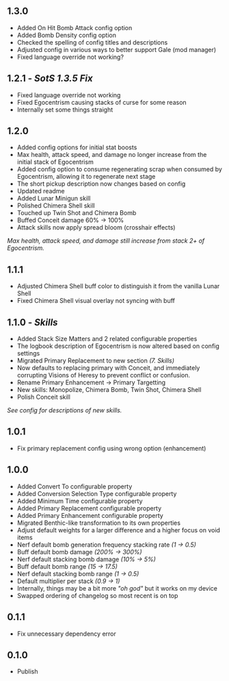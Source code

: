 
## 1.3.0

- Added On Hit Bomb Attack config option
- Added Bomb Density config option
- Checked the spelling of config titles and descriptions
- Adjusted config in various ways to better support Gale (mod manager)
- Fixed language override not working?

## 1.2.1 - *SotS 1.3.5 Fix*

- Fixed language override not working
- Fixed Egocentrism causing stacks of curse for some reason
- Internally set some things straight

## 1.2.0

- Added config options for initial stat boosts
- Max health, attack speed, and damage no longer increase from the initial stack of Egocentrism
- Added config option to consume regenerating scrap when consumed by Egocentrism, allowing it to regenerate next stage
- The short pickup description now changes based on config
- Updated readme
- Added Lunar Minigun skill
- Polished Chimera Shell skill
- Touched up Twin Shot and Chimera Bomb
- Buffed Conceit damage 60% -> 100%
- Attack skills now apply spread bloom (crosshair effects)

*Max health, attack speed, and damage still increase from stack 2+ of Egocentrism.*

## 1.1.1

- Adjusted Chimera Shell buff color to distinguish it from the vanilla Lunar Shell
- Fixed Chimera Shell visual overlay not syncing with buff

## 1.1.0 - *Skills*

- Added Stack Size Matters and 2 related configurable properties
- The logbook description of Egocentrism is now altered based on config settings
- Migrated Primary Replacement to new section *(7. Skills)*
- Now defaults to replacing primary with Conceit, and immediately corrupting Visions of Heresy to prevent conflict or confusion.
- Rename Primary Enhancement -> Primary Targetting
- New skills: Monopolize, Chimera Bomb, Twin Shot, Chimera Shell
- Polish Conceit skill

*See config for descriptions of new skills.*

## 1.0.1

- Fix primary replacement config using wrong option (enhancement)

## 1.0.0

- Added Convert To configurable property
- Added Conversion Selection Type configurable property
- Added Minimum Time configurable property
- Added Primary Replacement configurable property
- Added Primary Enhancement configurable property
- Migrated Benthic-like transformation to its own properties
- Adjust default weights for a larger difference and a higher focus on void items
- Nerf default bomb generation frequency stacking rate *(1 -> 0.5)*
- Buff default bomb damage *(200% -> 300%)*
- Nerf default stacking bomb damage *(10% -> 5%)*
- Buff default bomb range *(15 -> 17.5)*
- Nerf default stacking bomb range *(1 -> 0.5)*
- Default multiplier per stack *(0.9 -> 1)*
- Internally, things may be a bit more *"oh god"* but it works on my device
- Swapped ordering of changelog so most recent is on top

## 0.1.1

- Fix unnecessary dependency error

## 0.1.0

- Publish
